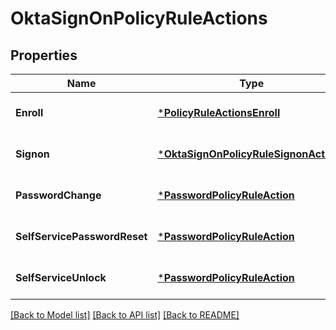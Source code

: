 # OktaSignOnPolicyRuleActions

## Properties
Name | Type | Description | Notes
------------ | ------------- | ------------- | -------------
**Enroll** | [***PolicyRuleActionsEnroll**](PolicyRuleActionsEnroll.md) |  | [optional] [default to null]
**Signon** | [***OktaSignOnPolicyRuleSignonActions**](OktaSignOnPolicyRuleSignonActions.md) |  | [optional] [default to null]
**PasswordChange** | [***PasswordPolicyRuleAction**](PasswordPolicyRuleAction.md) |  | [optional] [default to null]
**SelfServicePasswordReset** | [***PasswordPolicyRuleAction**](PasswordPolicyRuleAction.md) |  | [optional] [default to null]
**SelfServiceUnlock** | [***PasswordPolicyRuleAction**](PasswordPolicyRuleAction.md) |  | [optional] [default to null]

[[Back to Model list]](../README.md#documentation-for-models) [[Back to API list]](../README.md#documentation-for-api-endpoints) [[Back to README]](../README.md)

